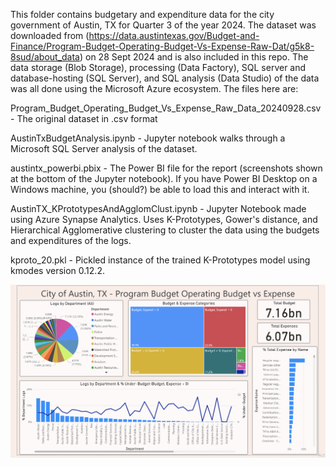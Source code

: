 This folder contains budgetary and expenditure data for the city government of Austin, TX for Quarter 3 of the year 2024. The dataset was downloaded from (https://data.austintexas.gov/Budget-and-Finance/Program-Budget-Operating-Budget-Vs-Expense-Raw-Dat/g5k8-8sud/about_data) on 28 Sept 2024 and is also included in this repo. The data storage (Blob Storage), processing (Data Factory), SQL server and database-hosting (SQL Server), and SQL analysis (Data Studio) of the data was all done using the Microsoft Azure ecosystem. The files here are:

Program_Budget_Operating_Budget_Vs_Expense_Raw_Data_20240928.csv - The original dataset in .csv format

AustinTxBudgetAnalysis.ipynb - Jupyter notebook walks through a Microsoft SQL Server analysis of the dataset.

austintx_powerbi.pbix - The Power BI file for the report (screenshots shown at the bottom of the Jupyter notebook). If you have Power BI Desktop on a Windows machine, you (should?) be able to load this and interact with it.

AustinTX_KPrototypesAndAgglomClust.ipynb - Jupyter Notebook made using Azure Synapse Analytics. Uses K-Prototypes, Gower's distance, and Hierarchical Agglomerative clustering to cluster the data using the budgets and expenditures of the logs.

kproto_20.pkl - Pickled instance of the trained K-Prototypes model using kmodes version 0.12.2.

![A screenshot of a tableau dashboard showing budgets and expenditures of various public departments of Austin, TX.](plots/powerbi_original.png)
